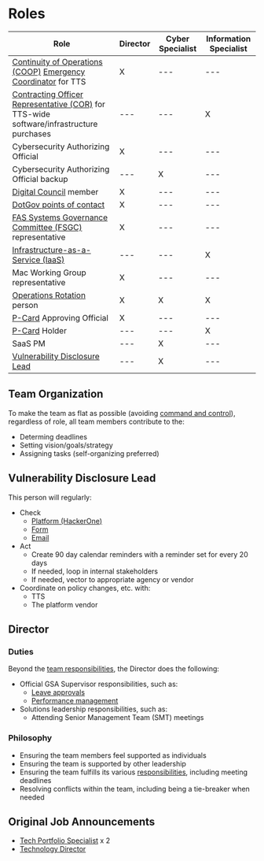 # Roles

| Role                                                                                                                                                                                                 | Director | Cyber Specialist | Information Specialist |
| ---------------------------------------------------------------------------------------------------------------------------------------------------------------------------------------------------- | -------- | ---------------- | ---------------------- |
| [Continuity of Operations (COOP)](https://sites.google.com/a/gsa.gov/continuity/home) [Emergency Coordinator](https://sites.google.com/a/gsa.gov/continuity/home/emergency-coordinators-ecs) for TTS | X        | ---              | ---                    |
| [Contracting Officer Representative (COR)](https://docs.google.com/document/d/14xOFvIGwlG0Gbd52o1D4AyJ52RqzHpX91nfEYJKu5qQ/edit) for TTS-wide software/infrastructure purchases                      | ---      | ---              | X                      |
| Cybersecurity Authorizing Official                                                                                                                                                                   | X        | ---              | ---                    |
| Cybersecurity Authorizing Official backup                                                                                                                                                            | ---      | X                | ---                    |
| [Digital Council](https://docs.google.com/document/d/1v_kidGvpfVsMze-hJdaApI61Q3Vr6E-zZ5t79drnqIM/edit) member                                                                                       | X        | ---              | ---                    |
| [DotGov points of contact](https://home.dotgov.gov/management/#points-of-contact)                                                                                                                    | X        | ---              | ---                    |
| [FAS Systems Governance Committee (FSGC)](https://sites.google.com/a/gsa.gov/fas-systems-governance/home) representative                                                                             | X        | ---              | ---                    |
| [Infrastructure-as-a-Service (IaaS)](https://before-you-ship.18f.gov/infrastructure/)                                                                                                                | ---      | ---              | X                      |
| Mac Working Group representative                                                                                                                                                                     | X        | ---              | ---                    |
| [Operations Rotation](ops_rotation.md) person                                                                                                                                                        | X        | X                | X                      |
| [P-Card](https://drive.google.com/drive/folders/1CkxpHq0mDFeAnXlaMQJ9RQOCioVHckgs) Approving Official                                                                                                | X        | ---              | ---                    |
| [P-Card](https://drive.google.com/drive/folders/1CkxpHq0mDFeAnXlaMQJ9RQOCioVHckgs) Holder                                                                                                            | ---      | ---              | X                      |
| SaaS PM                                                                                                                                                                                              | ---      | X                | ---                    |
| [Vulnerability Disclosure Lead](#vulnerability-disclosure-lead)                                                                                                                                      | ---      | X                | ---                    |

## Team Organization

To make the team as flat as possible (avoiding [command and control](https://en.wikipedia.org/wiki/Command_and_control)), regardless of role, all team members contribute to the:

- Determing deadlines
- Setting vision/goals/strategy
- Assigning tasks (self-organizing preferred)

## Vulnerability Disclosure Lead

This person will regularly:

- Check
  - [Platform (HackerOne)](https://hackerone.com/bugs)
  - [Form](https://docs.google.com/forms/d/e/1FAIpQLSdhr6REOq8QRZ3C2cRWVHWbjcGgdNL8_nVSGY1cBSl1-tfkWA/viewform)
  - [Email](https://groups.google.com/a/gsa.gov/forum/#!forum/tts-vulnerability-reports)
- Act
  - Create 90 day calendar reminders with a reminder set for every 20 days
  - If needed, loop in internal stakeholders
  - If needed, vector to appropriate agency or vendor
- Coordinate on policy changes, etc. with:
  - TTS
  - The platform vendor

## Director

### Duties

Beyond the [team responsibilities](#team-organization), the Director does the following:

- Official GSA Supervisor responsibilities, such as:
  - [Leave approvals](https://handbook.tts.gsa.gov/leave/)
  - [Performance management](https://handbook.tts.gsa.gov/performance-management/)
- Solutions leadership responsibilities, such as:
  - Attending Senior Management Team (SMT) meetings

### Philosophy

- Ensuring the team members feel supported as individuals
- Ensuring the team is supported by other leadership
- Ensuring the team fulfills its various [responsibilities](https://handbook.tts.gsa.gov/tech-portfolio/), including meeting deadlines
- Resolving conflicts within the team, including being a tie-breaker when needed

## Original Job Announcements

- [Tech Portfolio Specialist](https://join.tts.gsa.gov/join/technology-portfolio-specialist/) x 2
- [Technology Director](https://join.tts.gsa.gov/join/technology-portfolio-director/)
